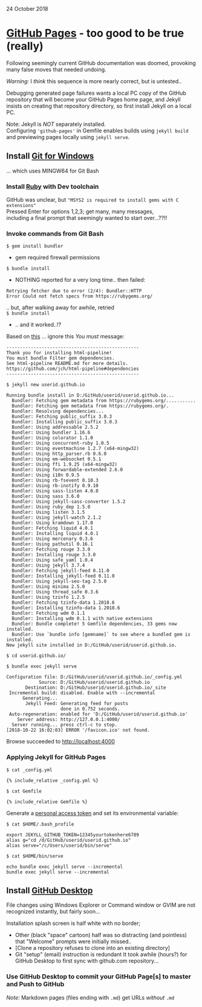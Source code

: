 24 October 2018

# [GitHub Pages](https://pages.github.com/) - too good to be true (really)

  Following seemingly current GitHub documentation was doomed,
  provoking many false moves that needed undoing.

*Warning:*  I *think* this sequence is more nearly correct,
but is untested..

Debugging generated page failures wants
a local PC copy of the GitHub repository
that will become your GitHub Pages home page,
and Jekyll insists on creating that repository directory,
so first install Jekyll on a local PC.

Note: Jekyll is *NOT* separately installed.  
Configuring `'github-pages'` in Gemfile enables builds using `jekyll build`  
and previewing pages locally using `jekyll serve`. 

## Install [Git for Windows](https://gitforwindows.org/)
... which uses MINGW64 for Git Bash

### Install [Ruby](https://rubyinstaller.org/downloads/) with Dev toolchain
GitHub was unclear, but `"MSYS2 is required to install gems with C extensions"`  
Pressed Enter for options 1,2,3; get many, many messages,  
including a final prompt that seemingly wanted to start over...??!!

### Invoke commands from Git Bash
`$ gem install bundler`
- gem required firewall permissions

`$ bundle install`
- NOTHING reported for a very long time..
then failed:
```
Retrying fetcher due to error (2/4): Bundler::HTTP
Error Could not fetch specs from https://rubygems.org/
```
.. but, after walking away for awhile, retried  
`$ bundle install`
- .. and it worked..!?

Based on [this](https://github.com/mmistakes/minimal-mistakes/issues/1558)
... ignore this *You must* message:
```
-------------------------------------------------
Thank you for installing html-pipeline!
You must bundle Filter gem dependencies.
See html-pipeline README.md for more details.
https://github.com/jch/html-pipeline#dependencies
-------------------------------------------------
```

`$ jekyll new userid.github.io`
```
Running bundle install in D:/GitHub/userid/userid.github.io...
  Bundler: Fetching gem metadata from https://rubygems.org/...........
  Bundler: Fetching gem metadata from https://rubygems.org/.
  Bundler: Resolving dependencies...
  Bundler: Fetching public_suffix 3.0.3
  Bundler: Installing public_suffix 3.0.3
  Bundler: Using addressable 2.5.2
  Bundler: Using bundler 1.16.6
  Bundler: Using colorator 1.1.0
  Bundler: Using concurrent-ruby 1.0.5
  Bundler: Using eventmachine 1.2.7 (x64-mingw32)
  Bundler: Using http_parser.rb 0.6.0
  Bundler: Using em-websocket 0.5.1
  Bundler: Using ffi 1.9.25 (x64-mingw32)
  Bundler: Using forwardable-extended 2.6.0
  Bundler: Using i18n 0.9.5
  Bundler: Using rb-fsevent 0.10.3
  Bundler: Using rb-inotify 0.9.10
  Bundler: Using sass-listen 4.0.0
  Bundler: Using sass 3.6.0
  Bundler: Using jekyll-sass-converter 1.5.2
  Bundler: Using ruby_dep 1.5.0
  Bundler: Using listen 3.1.5
  Bundler: Using jekyll-watch 2.1.2
  Bundler: Using kramdown 1.17.0
  Bundler: Fetching liquid 4.0.1
  Bundler: Installing liquid 4.0.1
  Bundler: Using mercenary 0.3.6
  Bundler: Using pathutil 0.16.1
  Bundler: Fetching rouge 3.3.0
  Bundler: Installing rouge 3.3.0
  Bundler: Using safe_yaml 1.0.4
  Bundler: Using jekyll 3.7.4
  Bundler: Fetching jekyll-feed 0.11.0
  Bundler: Installing jekyll-feed 0.11.0
  Bundler: Using jekyll-seo-tag 2.5.0
  Bundler: Using minima 2.5.0
  Bundler: Using thread_safe 0.3.6
  Bundler: Using tzinfo 1.2.5
  Bundler: Fetching tzinfo-data 1.2018.6
  Bundler: Installing tzinfo-data 1.2018.6
  Bundler: Fetching wdm 0.1.1
  Bundler: Installing wdm 0.1.1 with native extensions
  Bundler: Bundle complete! 5 Gemfile dependencies, 33 gems now installed.
  Bundler: Use `bundle info [gemname]` to see where a bundled gem is installed.
New jekyll site installed in D:/GitHub/userid/userid.github.io.
```

`$ cd userid.github.io/`

`$ bundle exec jekyll serve`
```
Configuration file: D:/GitHub/userid/userid.github.io/_config.yml
            Source: D:/GitHub/userid/userid.github.io
       Destination: D:/GitHub/userid/userid.github.io/_site
 Incremental build: disabled. Enable with --incremental
      Generating...
       Jekyll Feed: Generating feed for posts
                    done in 0.752 seconds.
 Auto-regeneration: enabled for 'D:/GitHub/userid/userid.github.io'
    Server address: http://127.0.0.1:4000/
  Server running... press ctrl-c to stop.
[2018-10-22 16:02:03] ERROR '/favicon.ico' not found.
```
Browse succeeded to [http://localhost:4000](http://localhost:4000)

### Applying Jekyll for GitHub Pages
`$ cat _config.yml`
```
{% include_relative _config.yml %}
```
`$ cat Gemfile`
```
{% include_relative Gemfile %}
```
Generate a [personal access token](https://help.github.com/articles/creating-a-personal-access-token-for-the-command-line/) and set its environmental variable:

`$ cat $HOME/.bash_profile`
```
export JEKYLL_GITHUB_TOKEN=12345yourtokenhere6789
alias g="cd /d/GitHub/userid/userid.github.io"
alias serve="/c/Users/userid/bin/serve"
```
`$ cat $HOME/bin/serve`
```
echo bundle exec jekyll serve --incremental
bundle exec jekyll serve --incremental
```
## Install [GitHub Desktop](https://help.github.com/desktop/guides/getting-started-with-github-desktop/)

File changes using Windows Explorer or Command window or GVIM
are not recognized instantly, but fairly soon...

   Installation splash screen is half white with no border;
- Other (black "space" cartoon) half was so distracting (and pointless)
      that "Welcome" prompts were initially missed..
- [Clone a repository refuses to clone into an existing directory]
- Git "setup" (email) instruction is redundant
It took awhile (hours?) for GitHub Desktop to first sync with github.com repository...

### Use GitHub Desktop to commit your GitHub Page[s] to master and Push to GitHub
*Note:* Markdown pages (files ending with `.md`) get URLs *without* `.md`

